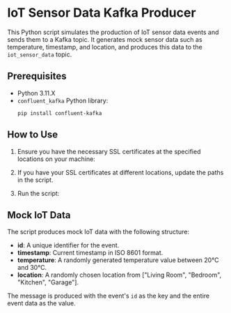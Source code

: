# IoT Sensor Data Kafka Producer

This Python script simulates the production of IoT sensor data events and sends them to a Kafka topic. It generates mock sensor data such as temperature, timestamp, and location, and produces this data to the `iot_sensor_data` topic.

## Prerequisites

- Python 3.11.X
- `confluent_kafka` Python library:
  ```
  pip install confluent-kafka
  ```

## How to Use

1. Ensure you have the necessary SSL certificates at the specified locations on your machine:

2. If you have your SSL certificates at different locations, update the paths in the script.

3. Run the script:

## Mock IoT Data

The script produces mock IoT data with the following structure:

- **id**: A unique identifier for the event.
- **timestamp**: Current timestamp in ISO 8601 format.
- **temperature**: A randomly generated temperature value between 20°C and 30°C.
- **location**: A randomly chosen location from ["Living Room", "Bedroom", "Kitchen", "Garage"].

The message is produced with the event's `id` as the key and the entire event data as the value.

